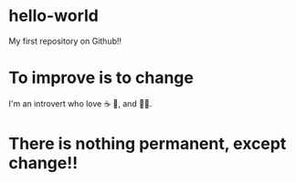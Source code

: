 # hello-world
My first repository on Github!!
# To improve is to change
I'm an introvert who love :coffee: :cookie:, and :singer:.
# There is nothing permanent, except change!!
